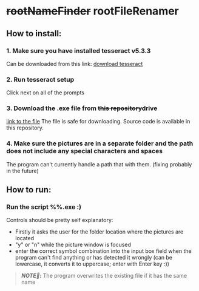 # ~~rootNameFinder~~ rootFileRenamer

## How to install:

### 1. Make sure you have installed tesseract v5.3.3
Can be downloaded from this link: [download tesseract](https://digi.bib.uni-mannheim.de/tesseract/tesseract-ocr-w64-setup-5.3.3.20231005.exe) <!--{:target="_blank"}-->

### 2. Run tesseract setup
Click next on all of the prompts

### 3. Download the .exe file from ~~this repository~~drive
[link to the file](https://drive.google.com/file/d/1Bng2jYmbb5rFycDoCGr7fWBjbaGMldYA/view?usp=sharing)
The file is safe for downloading.
Source code is available in this repository.

### 4. Make sure the pictures are in a separate folder and the path does not include any special characters and spaces
The program can't currently handle a path that with them. (fixing probably in the future)

## How to run:

### Run the script %%.exe :)
Controls should be pretty self explanatory:
- Firstly it asks the user for the folder location where the pictures are located
- "y" or "n" while the picture window is focused
- enter the correct symbol combination into the input box field when the program can't find anything or has detected it wrongly
(can be lowercase, it converts it to uppercase; enter with Enter key :))
> **_NOTE📝:_**  The program overwrites the existing file if it has the same name
